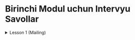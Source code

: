 # Birinchi Modul uchun Intervyu Savollar

<details>
    <summary>Lesson 1 (Mailing)</summary>
     <summary>Section 2 (Mailing)</summary>
     <summary>Section 2 (Mailing)</summary>
    <details>
         <summary>Section 1 (Mailing)</summary>

              * SSL nima ?
              * TLS nima ?
              * SMTP nima ?

     </details>
     <details>
         <summary>Section 2 (Mailing)</summary>

              * SSL nima ?
              * TLS nima ?
              * SMTP nima ?

     </details>
     <details>
         <summary>Section 3 (Mailing)</summary>

              * SSL nima ?
              * TLS nima ?
              * SMTP nima ?

     </details>

</details>

<details>
    <summary>Lesson 2 (Jar Files)</summary>

* jar fayl nima ?
* jar fayl dan foydalanishni foydali tomonlari ?
* **manifest** fayl qanday fayl ?
* **manifest** fayl nima uchun kerak ?
* **executable** jar qanday jar ?

</details>

<details>
    <summary>Lesson 3 (Base64)</summary>

* Base64 nima ?
* Base64 encoding and decoding nima uchun kerak ?
* Base64 encoding and decoding jarayoni qandey amalga oshiriladi ?
* Base64 xar bir belgi uchun nechchi bayt xotiradan joy egallaydi ?
* URL Base64 nima ?
* MIME Base64 nima ?

</details>

<details>
<summary>Lesson 4 (Maven)</summary>

* Maven nima ?
* Maven nima uchun kerak bo'ladi ?
* Dependency larda scope nima ma'noni anglatadi
</details>

<details>
<summary>Lesson 5/6 (Lombok)</summary>

* Lombo ni vazifasi nima ?
</details>

<details>
<summary>Lesson 7 (Faker)</summary>
* JavaFaker Library nima uchun ishlatiladi ?
</details>

<details>
<summary>Lesson 8 ( )</summary>
</details>
